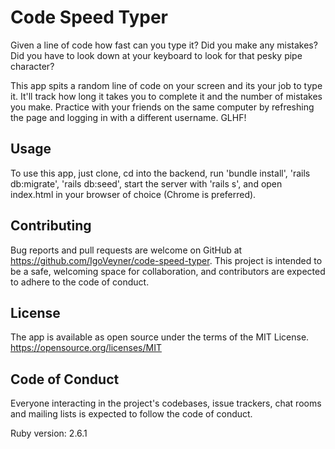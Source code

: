 # Code Speed Typer 
Given a line of code how fast can you type it? Did you make any mistakes? Did you have to look down at your keyboard to look for that pesky pipe character? 

This app spits a random line of code on your screen and its your job to type it. It'll track how long it takes you to complete it and the number of mistakes you make. Practice with your friends on the same computer by refreshing the page and logging in with a different username. GLHF!

## Usage
To use this app, just clone, cd into the backend, run 'bundle install', 'rails db:migrate', 'rails db:seed', start the server with 'rails s', and open index.html in your browser of choice (Chrome is preferred).

## Contributing
Bug reports and pull requests are welcome on GitHub at https://github.com/IgoVeyner/code-speed-typer. This project is intended to be a safe, welcoming space for collaboration, and contributors are expected to adhere to the code of conduct.

## License
The app is available as open source under the terms of the MIT License. https://opensource.org/licenses/MIT

## Code of Conduct
Everyone interacting in the project's codebases, issue trackers, chat rooms and mailing lists is expected to follow the code of conduct.

Ruby version: 2.6.1
